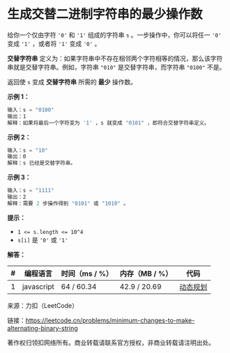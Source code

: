 # 生成交替二进制字符串的最少操作数

给你一个仅由字符 `'0'` 和 `'1'` 组成的字符串 `s` 。一步操作中，你可以将任一 `'0'` 变成 `'1'` ，或者将 `'1'` 变成 `'0'` 。

**交替字符串** 定义为：如果字符串中不存在相邻两个字符相等的情况，那么该字符串就是交替字符串。例如，字符串 `"010"` 是交替字符串，而字符串 `"0100"` 不是。

返回使 `s` 变成 **交替字符串** 所需的 **最少** 操作数。

**示例 1：**

``` javascript
输入：s = "0100"
输出：1
解释：如果将最后一个字符变为 '1' ，s 就变成 "0101" ，即符合交替字符串定义。
```

**示例 2：**

``` javascript
输入：s = "10"
输出：0
解释：s 已经是交替字符串。
```

**示例 3：**

``` javascript
输入：s = "1111"
输出：2
解释：需要 2 步操作得到 "0101" 或 "1010" 。
```

**提示：**

- `1 <= s.length <= 10^4`
- `s[i]` 是 `'0'` 或 `'1'`

**解答：**

**#**|**编程语言**|**时间（ms / %）**|**内存（MB / %）**|**代码**
--|--|--|--|--
1|javascript|64 / 60.34|42.9 / 20.69|[动态规划](./javascript/ac_v1.js)

来源：力扣（LeetCode）

链接：https://leetcode.cn/problems/minimum-changes-to-make-alternating-binary-string

著作权归领扣网络所有。商业转载请联系官方授权，非商业转载请注明出处。
